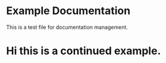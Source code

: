 # Example Documentation
This is a test file for documentation management.

# Hi this is a continued example.


